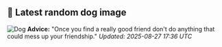 ## 🐶 Latest random dog image
![Dog](https://images.dog.ceo/breeds/pomeranian/n02112018_7707.jpg)
**Advice:** "Once you find a really good friend don't do anything that could mess up your friendship."
*Updated: 2025-08-27 17:36 UTC*
